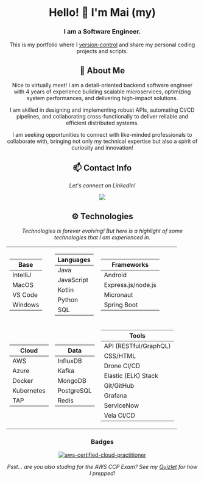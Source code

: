 ﻿<div align="center">
  
# Hello! 👋 I'm Mai (my)
### I am a Software Engineer.

This is my portfolio where I [version-control](https://about.gitlab.com/topics/version-control/) and share my personal coding projects and scripts.

## 💬 About Me
Nice to virtually meet! I am a detail-oriented backend software engineer with 4 years of experience building scalable microservices, optimizing system performances, and delivering high-impact solutions.

I am skilled in designing and implementing robust APIs, automating CI/CD pipelines, and collaborating cross-functionally to deliver reliable and efficient distributed systems.

I am seeking opportunities to connect with like-minded professionals to collaborate with, bringing not only my technical expertise but also a spirit of curiosity and innovation!

## 📫 Contact Info
*Let's connect on LinkedIn!*

<a href="https://www.linkedin.com/in/mai-thao"><img src="https://img.shields.io/badge/LinkedIn-blue?style=for-the-badge&logo=linkedin"></a>

## ⚙️ Technologies
*Technologies is forever evolving! But here is a highlight of some technologies that I am experienced in.*

<table>
<tr><td>

| Base     |
|----------|
| IntelliJ |
| MacOS    |
| VS Code  |
| Windows  |

</td><td>

| Languages  |
|------------|
| Java       |
| JavaScript |
| Kotlin     |
| Python     |
| SQL        |

</td><td>

| Frameworks         |
|--------------------|
| Android            |
| Express.js/node.js |
| Micronaut          |
| Spring Boot        |

</td></tr>

<tr><td>

| Cloud      |
|------------|
| AWS        |
| Azure      |
| Docker     |
| Kubernetes |
| TAP        |

</td><td>

| Data       |
|------------|
| InfluxDB   |
| Kafka      |
| MongoDB    |
| PostgreSQL |
| Redis      |

</td><td>

| Tools                 |
|-----------------------|
| API (RESTful/GraphQL) |
| CSS/HTML              |
| Drone CI/CD           |
| Elastic (ELK) Stack   |
| Git/GitHub            |
| Grafana               |
| ServiceNow            |
| Vela CI/CD            |

</d></tr>
</table>

### Badges
[![aws-certified-cloud-practitioner](https://github.com/user-attachments/assets/3df9e005-8f0d-478b-813c-a9227464ec77)](https://www.credly.com/badges/acb5a8b6-aca5-40e3-8f3a-3b04b38c3fae/public_url)

_Psst... are you also studing for the AWS CCP Exam? See my [Quizlet](https://quizlet.com/user/m-thao/folders/aws-cloud-practitioner-prep?i=6iud7s&x=1xqt) for how I prepped!_
</div>
